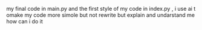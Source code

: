 my final code in main.py and the first style of my code in index.py ,
i use ai t omake my code more simole but not rewrite but explain and undarstand me how can i do it
